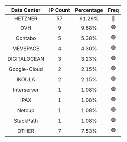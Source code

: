 | Data Center | IP Count | Percentage | Freq |
|:------------:|:--------:|:-----------:|:-----:|
| HETZNER | 57 | 61.29% | 🔴 |
| OVH | 9 | 9.68% | 🟢 |
| Contabo | 5 | 5.38% | 🟢 |
| MEVSPACE | 4 | 4.30% | 🟢 |
| DIGITALOCEAN | 3 | 3.23% | 🟢 |
| Google-Cloud | 2 | 2.15% | 🟢 |
| IKOULA | 2 | 2.15% | 🟢 |
| Interserver | 1 | 1.08% | 🟢 |
| IPAX | 1 | 1.08% | 🟢 |
| Netcup | 1 | 1.08% | 🟢 |
| StackPath | 1 | 1.08% | 🟢 |
| OTHER | 7 | 7.53% | 🟢 |